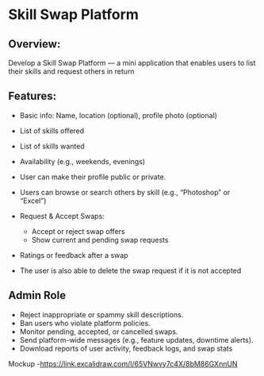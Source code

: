 # Skill Swap Platform

## Overview:

Develop a Skill Swap Platform — a mini application that enables users to list their skills and request others in return

## Features:

- Basic info: Name, location (optional), profile photo (optional)
- List of skills offered
- List of skills wanted
- Availability (e.g., weekends, evenings)
- User can make their profile public or private.
- Users can browse or search others by skill (e.g., “Photoshop” or “Excel”)
- Request & Accept Swaps:

  - Accept or reject swap offers
  - Show current and pending swap requests

- Ratings or feedback after a swap
- The user is also able to delete the swap request if it is not accepted

## Admin Role

- Reject inappropriate or spammy skill descriptions.
- Ban users who violate platform policies.
- Monitor pending, accepted, or cancelled swaps.
- Send platform-wide messages (e.g., feature updates, downtime alerts).
- Download reports of user activity, feedback logs, and swap stats

Mockup -https://link.excalidraw.com/l/65VNwvy7c4X/8bM86GXnnUN
